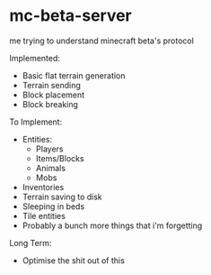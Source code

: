 # mc-beta-server
me trying to understand minecraft beta's protocol

Implemented:
 - Basic flat terrain generation
 - Terrain sending
 - Block placement
 - Block breaking
 
To Implement:
 - Entities:
   - Players
   - Items/Blocks
   - Animals
   - Mobs
 - Inventories
 - Terrain saving to disk
 - Sleeping in beds
 - Tile entities
 - Probably a bunch more things that i'm forgetting
 
Long Term:
 - Optimise the shit out of this
